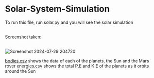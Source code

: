 # Solar-System-Simulation

To run this file, run solar.py and you will see the solar simulation <br><br>

Screenshot taken:<br><br>

![Screenshot 2024-07-29 204720](https://github.com/user-attachments/assets/f0805339-ef84-452b-ae18-868fc1304857)

<a href="https://github.com/Moonshallow5/Solar-System-Simulation/blob/main/bodies.csv"> bodies.csv</a> shows the data of each of the planets, the Sun and the Mars rover
<a href="https://github.com/Moonshallow5/Solar-System-Simulation/blob/main/energies.csv"> energies.csv</a> shows the total P.E and K.E of the planets as it orbits around the Sun

